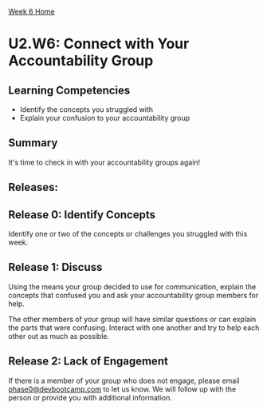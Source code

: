 [Week 6 Home](./)

# U2.W6: Connect with Your Accountability Group

## Learning Competencies
- Identify the concepts you struggled with
- Explain your confusion to your accountability group

## Summary
It's time to check in with your accountability groups again!

## Releases:
## Release 0: Identify Concepts
Identify one or two of the concepts or challenges you struggled with this week.

## Release 1: Discuss
Using the means your group decided to use for communication, explain the concepts that confused you and ask your accountability group members for help.

The other members of your group will have similar questions or can explain the parts that were confusing. Interact with one another and try to help each other out as much as possible.

## Release 2: Lack of Engagement
If there is a member of your group who does not engage, please email <phase0@devbootcamp.com> to let us know. We will follow up with the person or provide you with additional information.
